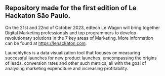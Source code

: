 Repository made for the first edition of Le Hackaton São Paulo.
---------------------------------------------------------------

On the 21st and 22nd of October 2023, edtech Le Wagon will bring together Digital Marketing professionals and top programmers to develop revolutionary solutions in the 7 key areas of Marketing. More information can be found at https://lehackaton.com.

Launchlytics is a data visualization tool that focuses on measuring successful launches for new product launches, emcompassing the origins of leads, conversion rates and other such metrics, all with the goal of analysing marketing expenditure and increasing profitability.
